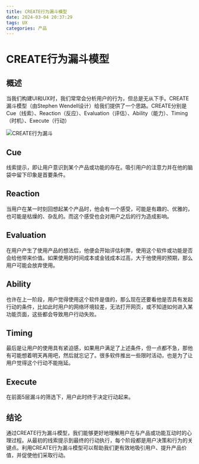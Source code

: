 ```yaml
---
title: CREATE行为漏斗模型
date: 2024-03-04 20:37:29
tags: UX
categories: 产品
---
```

# CREATE行为漏斗模型

## 概述

当我们构建UI和UX时，我们常常会分析用户的行为，但总是无从下手。CREATE漏斗模型（由Stephen Wendell设计）给我们提供了一个思路。CREATE分别是Cue（线索）、Reaction（反应）、Evaluation（评估）、Ability（能力）、Timing（时机）、Execute（行动）

![CREATE行为漏斗](https://s2.loli.net/2024/03/04/UKq1cBVWb9YPHXG.png)

## Cue

线索提示，即让用户意识到某个产品或功能的存在。吸引用户的注意力并在他的脑袋中留下印象是首要条件。

## Reaction

当用户在某一时刻回想起某个产品时，他会有一个感受，可能是有趣的、优雅的，也可能是枯燥的、杂乱的。而这个感受也会对用户之后的行为造成影响。

## Evaluation

在用户产生了使用产品的想法后，他便会开始评估利弊，使用这个软件或功能是否会给他带来价值。如果使用的时间成本或金钱成本过高，大于他使用的预期，那么用户可能会放弃使用。

## Ability

也许在上一阶段，用户觉得使用这个软件是值的，那么现在还要看他是否具有发起行动的条件，比如此时用户的网络环境较差，无法打开网页，或不知道如何进入某功能页面，这些都会导致用户行动失败。

## Timing

最后是让用户的使用具有紧迫感，如果用户满足了上述条件，但一点都不急，那他有可能想着明天再用吧，然后就忘记了。很多软件推出一些限时活动，也是为了让用户觉得这个行动不能拖延。

## Execute

在前面5层漏斗的筛选下，用户此时终于决定行动起来。

## 结论

通过CREATE行为漏斗模型，我们能够更好地理解用户在与产品或功能互动时的心理过程。从最初的线索提示到最终的行动执行，每个阶段都是用户决策和行为的关键点。利用CREATE行为漏斗模型可以帮助我们更有效地吸引用户、提升产品价值，并促使他们采取行动。
